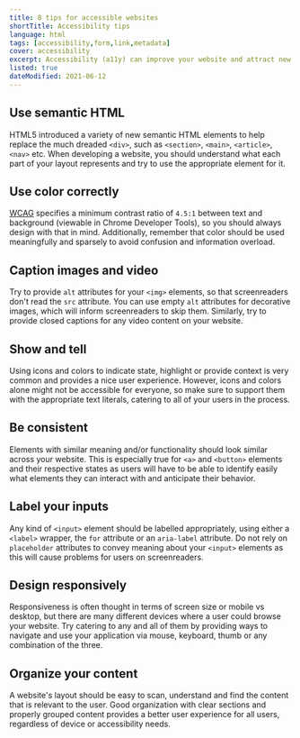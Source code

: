 ```yaml
---
title: 8 tips for accessible websites
shortTitle: Accessibility tips
language: html
tags: [accessibility,form,link,metadata]
cover: accessibility
excerpt: Accessibility (a11y) can improve your website and attract new users. Learn how to get started with these 8 quick tips.
listed: true
dateModified: 2021-06-12
---
```


## Use semantic HTML

HTML5 introduced a variety of new semantic HTML elements to help replace the much dreaded `<div>`, such as `<section>`, `<main>`, `<article>`, `<nav>` etc. When developing a website, you should understand what each part of your layout represents and try to use the appropriate element for it.

## Use color correctly

[WCAG](https://www.w3.org/WAI/standards-guidelines/wcag/) specifies a minimum contrast ratio of `4.5:1` between text and background (viewable in Chrome Developer Tools), so you should always design with that in mind. Additionally, remember that color should be used meaningfully and sparsely to avoid confusion and information overload.

## Caption images and video

Try to provide `alt` attributes for your `<img>` elements, so that screenreaders don't read the `src` attribute. You can use empty `alt` attributes for decorative images, which will inform screenreaders to skip them. Similarly, try to provide closed captions for any video content on your website.

## Show and tell

Using icons and colors to indicate state, highlight or provide context is very common and provides a nice user experience. However, icons and colors alone might not be accessible for everyone, so make sure to support them with the appropriate text literals, catering to all of your users in the process.

## Be consistent

Elements with similar meaning and/or functionality should look similar across your website. This is especially true for `<a>` and `<button>` elements and their respective states as users will have to be able to identify easily what elements they can interact with and anticipate their behavior.

## Label your inputs

Any kind of `<input>` element should be labelled appropriately, using either a `<label>` wrapper, the `for` attribute or an `aria-label` attribute. Do not rely on `placeholder` attributes to convey meaning about your `<input>` elements as this will cause problems for users on screenreaders.

## Design responsively

Responsiveness is often thought in terms of screen size or mobile vs desktop, but there are many different devices where a user could browse your website. Try catering to any and all of them by providing ways to navigate and use your application via mouse, keyboard, thumb or any combination of the three.

## Organize your content

A website's layout should be easy to scan, understand and find the content that is relevant to the user. Good organization with clear sections and properly grouped content provides a better user experience for all users, regardless of device or accessibility needs.
